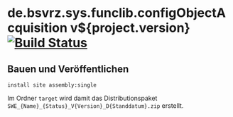 de.bsvrz.sys.funclib.configObjectAcquisition v${project.version} [![Build Status](https://travis-ci.org/datenverteiler/de.bsvrz.sys.funclib.configObjectAcquisition.svg?branch=develop)](https://travis-ci.org/datenverteiler/de.bsvrz.sys.funclib.configObjectAcquisition)
====================================================


Bauen und Veröffentlichen
-------------------------

    install site assembly:single

Im Ordner `target` wird damit das Distributionspaket
`SWE_{Name}_{Status}_V{Version}_D{Standdatum}.zip` erstellt.
